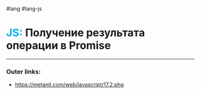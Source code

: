 #lang #lang-js
# <font color="#00b0f0">JS:</font> Получение результата операции в Promise
---
### Outer links:
- https://metanit.com/web/javascript/17.2.php
